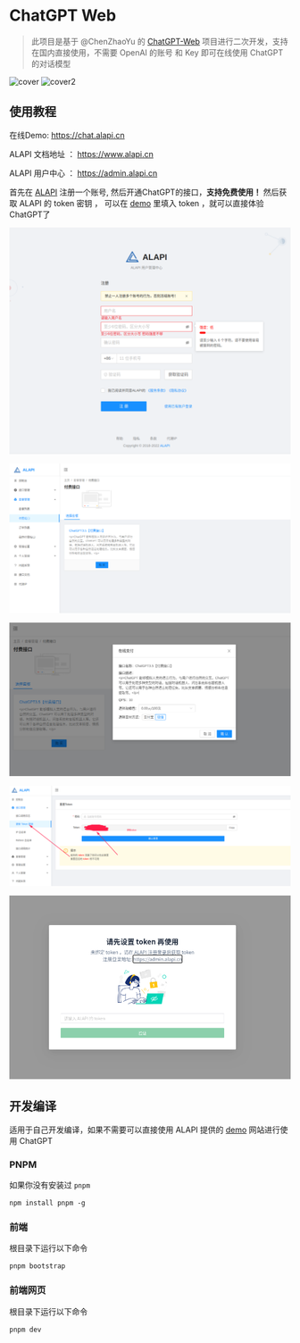 # ChatGPT Web

> 此项目是基于 @ChenZhaoYu 的 [ChatGPT-Web](https://github.com/Chanzhaoyu/chatgpt-web) 项目进行二次开发，支持在国内直接使用，不需要 OpenAI 的账号 和 Key 即可在线使用 ChatGPT 的对话模型

![cover](./docs/c1.png)
![cover2](./docs/c2.png)


## 使用教程

在线Demo: https://chat.alapi.cn

ALAPI 文档地址 ： https://www.alapi.cn

ALAPI 用户中心 ： https://admin.alapi.cn

首先在 [ALAPI]( https://admin.alapi.cn) 注册一个账号, 然后开通ChatGPT的接口，**支持免费使用！**
然后获取 ALAPI 的 token 密钥 ， 可以在 [demo](https://chat.alapi.cn) 里填入 token ，就可以直接体验ChatGPT了

![alapi](./docs/alapi_01.png)

![alapi](./docs/alapi_02.png)

![alapi](./docs/alapi_03.png)

![alapi](./docs/alapi_04.png)

![alapi](./docs/alapi_05.png)



## 开发编译
适用于自己开发编译，如果不需要可以直接使用 ALAPI 提供的 [demo](https://chat.alapi.cn) 网站进行使用 ChatGPT

### PNPM
如果你没有安装过 `pnpm`
```shell
npm install pnpm -g
```

### 前端
根目录下运行以下命令
```shell
pnpm bootstrap
```

### 前端网页
根目录下运行以下命令
```shell
pnpm dev
```
